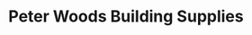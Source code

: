 ---
title: "Peter Woods Building Supplies"
url: /belfast/peter-woods-building-supplies/
shop: Baustoffe
---